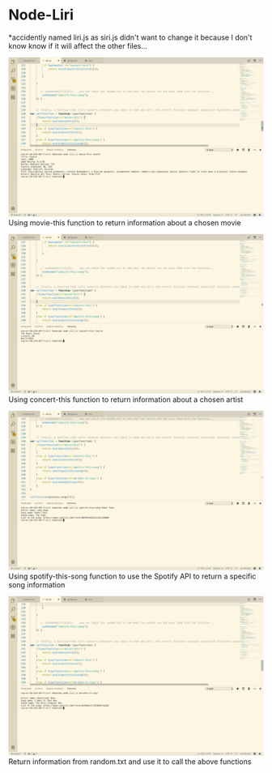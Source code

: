 # Node-Liri

*accidently named liri.js as siri.js didn't want to change it because I don't know know if it will affect the other files...



![alt text](/images/screen1.png)
Using movie-this function to return information about a chosen movie

![alt text](/images/screen2.png)
Using concert-this function to return information about a chosen artist

![alt text](/images/screen3.png)
Using spotify-this-song function to use the Spotify API to return a specific song information

![alt text](/images/screen4.png)
Return information from random.txt and use it to call the above functions